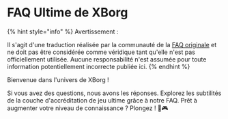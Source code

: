 # FAQ Ultime de XBorg

{% hint style="info" %}
Avertissement :

Il s'agit d'une traduction réalisée par la communauté de la [FAQ originale](https://xborg-1.gitbook.io/faq/) et ne doit pas être considérée comme véridique tant qu'elle n'est pas officiellement utilisée. Aucune responsabilité n'est assumée pour toute information potentiellement incorrecte publiée ici.
{% endhint %}

Bienvenue dans l'univers de XBorg !&#x20;

Si vous avez des questions, nous avons les réponses. Explorez les subtilités de la couche d'accréditation de jeu ultime grâce à notre FAQ. Prêt à augmenter votre niveau de connaissance ? Plongez ! 🚀🎮